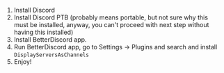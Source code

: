 1. Install Discord
2. Install Discord PTB (probably means portable, but not sure why this must be installed, anyway, you can't proceed with next step without having this installed)
3. Install BetterDiscord app.
4. Run BetterDiscord app, go to Settings -> Plugins and search and install  `DisplayServersAsChannels`
5. Enjoy!
